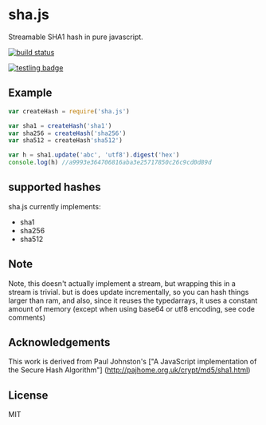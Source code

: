 # sha.js

Streamable SHA1 hash in pure javascript.

[![build status](https://secure.travis-ci.org/dominictarr/sha.js.png)](http://travis-ci.org/dominictarr/sha.js)

[![testling badge](https://ci.testling.com/dominictarr/sha.js.png)](https://ci.testling.com/dominictarr/sha.js)

## Example

``` js
var createHash = require('sha.js')

var sha1 = createHash('sha1')
var sha256 = createHash('sha256')
var sha512 = createHash'sha512')

var h = sha1.update('abc', 'utf8').digest('hex')
console.log(h) //a9993e364706816aba3e25717850c26c9cd0d89d
```

## supported hashes

sha.js currently implements:

* sha1
* sha256
* sha512

## Note

Note, this doesn't actually implement a stream, but wrapping this in a stream is trivial.
but is does update incrementally, so you can hash things larger than ram, and also, since it reuses
the typedarrays, it uses a constant amount of memory (except when using base64 or utf8 encoding,
see code comments)


## Acknowledgements

This work is derived from Paul Johnston's ["A JavaScript implementation of the Secure Hash Algorithm"]
(http://pajhome.org.uk/crypt/md5/sha1.html)



## License

MIT
